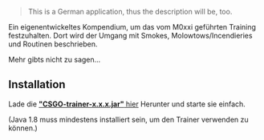 >This is a German application, thus the description will be, too.




Ein eigenentwickeltes Kompendium, um das vom M0xxi geführten Training festzuhalten.
Dort wird der Umgang mit Smokes, Molowtows/Incendieries und Routinen beschrieben.

Mehr gibts nicht zu sagen...

Installation
---
Lade die [**"CSGO-trainer-x.x.x.jar"** hier](https://github.com/TekkertheChaot/csgo-trainer-source/releases) Herunter und starte sie einfach.

(Java 1.8 muss mindestens installiert sein, um den Trainer verwenden zu können.)
